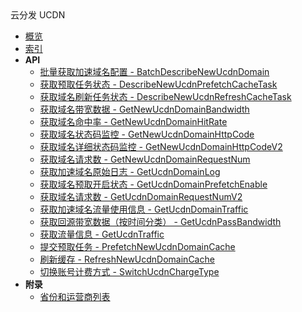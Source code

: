 <div class="sidebar_title icon__ucdn">云分发 UCDN</div>

- [概览](api/ucdn-api/README.md)
- [索引](api/ucdn-api/index.md)
- **API**
    - [批量获取加速域名配置 - BatchDescribeNewUcdnDomain](api/ucdn-api/batch_describe_new_ucdn_domain)
    - [获取预取任务状态 - DescribeNewUcdnPrefetchCacheTask](api/ucdn-api/describe_new_ucdn_prefetch_cache_task)
    - [获取域名刷新任务状态 - DescribeNewUcdnRefreshCacheTask](api/ucdn-api/describe_new_ucdn_refresh_cache_task)
    - [获取域名带宽数据 - GetNewUcdnDomainBandwidth](api/ucdn-api/get_new_ucdn_domain_bandwidth)
    - [获取域名命中率 - GetNewUcdnDomainHitRate](api/ucdn-api/get_new_ucdn_domain_hit_rate)
    - [获取域名状态码监控 - GetNewUcdnDomainHttpCode](api/ucdn-api/get_new_ucdn_domain_http_code)
    - [获取域名详细状态码监控 - GetNewUcdnDomainHttpCodeV2](api/ucdn-api/get_new_ucdn_domain_http_code_v2)
    - [获取域名请求数 - GetNewUcdnDomainRequestNum](api/ucdn-api/get_new_ucdn_domain_request_num)
    - [获取加速域名原始日志 - GetUcdnDomainLog](api/ucdn-api/get_ucdn_domain_log)
    - [获取域名预取开启状态 - GetUcdnDomainPrefetchEnable](api/ucdn-api/get_ucdn_domain_prefetch_enable)
    - [获取域名请求数 - GetUcdnDomainRequestNumV2](api/ucdn-api/get_ucdn_domain_request_num_v2)
    - [获取加速域名流量使用信息 - GetUcdnDomainTraffic](api/ucdn-api/get_ucdn_domain_traffic)
    - [获取回源带宽数据（按时间分类） - GetUcdnPassBandwidth](api/ucdn-api/get_ucdn_pass_bandwidth)
    - [获取流量信息 - GetUcdnTraffic](api/ucdn-api/get_ucdn_traffic)
    - [提交预取任务 - PrefetchNewUcdnDomainCache](api/ucdn-api/prefetch_new_ucdn_domain_cache)
    - [刷新缓存 - RefreshNewUcdnDomainCache](api/ucdn-api/refresh_new_ucdn_domain_cache)
    - [切换账号计费方式 - SwitchUcdnChargeType](api/ucdn-api/switch_ucdn_charge_type)
- **附录**
  - [省份和运营商列表](api/ucdn-api/province)
